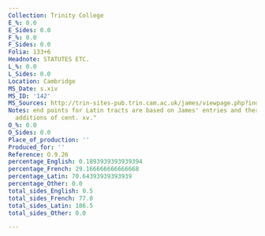 ```yaml
---
Collection: Trinity College
E_%: 0.0
E_Sides: 0.0
F_%: 0.0
F_Sides: 0.0
Folia: 133+6
Headnote: STATUTES ETC.
L_%: 0.0
L_Sides: 0.0
Location: Cambridge
MS_Date: s.xiv
MS_ID: '142'
MS_Sources: http://trin-sites-pub.trin.cam.ac.uk/james/viewpage.php?index=972
Notes: end points for Latin tracts are based on James' entries and therefore approximate;"with
  additions of cent. xv."
O_%: 0.0
O_Sides: 0.0
Place_of_production: ''
Produced_for: ''
Reference: O.9.26
percentage_English: 0.1893939393939394
percentage_French: 29.166666666666668
percentage_Latin: 70.64393939393939
percentage_Other: 0.0
total_sides_English: 0.5
total_sides_French: 77.0
total_sides_Latin: 186.5
total_sides_Other: 0.0

---
```

